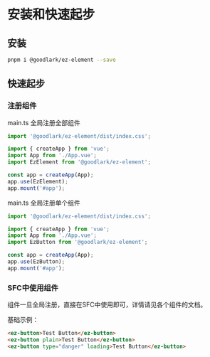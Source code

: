 # 安装和快速起步

## 安装

```bash
pnpm i @goodlark/ez-element --save
```

## 快速起步

### 注册组件

main.ts 全局注册全部组件

```ts
import '@goodlark/ez-element/dist/index.css';

import { createApp } from 'vue';
import App from './App.vue';
import EzElement from '@goodlark/ez-element';

const app = createApp(App);
app.use(EzElement);
app.mount('#app');
```

main.ts 全局注册单个组件

```ts
import '@goodlark/ez-element/dist/index.css';

import { createApp } from 'vue';
import App from './App.vue';
import EzButton from '@goodlark/ez-element';

const app = createApp(App);
app.use(EzButton);
app.mount('#app');
```

### SFC中使用组件

组件一旦全局注册，直接在SFC中使用即可，详情请见各个组件的文档。

基础示例：

```html
<ez-button>Test Button</ez-button>
<ez-button plain>Test Button</ez-button>
<ez-button type="danger" loading>Test Button</ez-button>
```
